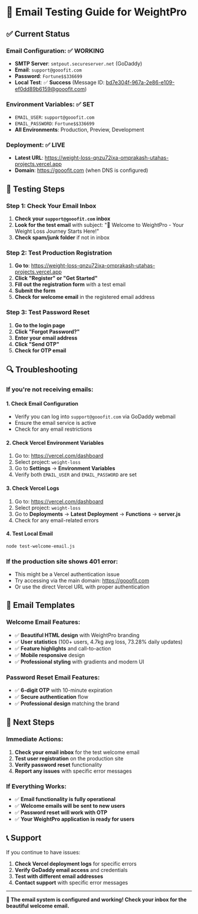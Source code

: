 # 📧 Email Testing Guide for WeightPro

## ✅ **Current Status**

### **Email Configuration**: ✅ **WORKING**
- **SMTP Server**: `smtpout.secureserver.net` (GoDaddy)
- **Email**: `support@gooofit.com`
- **Password**: `Fortune$$336699`
- **Local Test**: ✅ **Success** (Message ID: bd7e304f-967a-2e86-e109-ef0dd89b6159@gooofit.com)

### **Environment Variables**: ✅ **SET**
- `EMAIL_USER`: `support@gooofit.com`
- `EMAIL_PASSWORD`: `Fortune$$336699`
- **All Environments**: Production, Preview, Development

### **Deployment**: ✅ **LIVE**
- **Latest URL**: https://weight-loss-qnzu72ixa-omprakash-utahas-projects.vercel.app
- **Domain**: https://gooofit.com (when DNS is configured)

## 🧪 **Testing Steps**

### **Step 1: Check Your Email Inbox**
1. **Check your `support@gooofit.com` inbox**
2. **Look for the test email** with subject: "🎉 Welcome to WeightPro - Your Weight Loss Journey Starts Here!"
3. **Check spam/junk folder** if not in inbox

### **Step 2: Test Production Registration**
1. **Go to**: https://weight-loss-qnzu72ixa-omprakash-utahas-projects.vercel.app
2. **Click "Register" or "Get Started"**
3. **Fill out the registration form** with a test email
4. **Submit the form**
5. **Check for welcome email** in the registered email address

### **Step 3: Test Password Reset**
1. **Go to the login page**
2. **Click "Forgot Password?"**
3. **Enter your email address**
4. **Click "Send OTP"**
5. **Check for OTP email**

## 🔍 **Troubleshooting**

### **If you're not receiving emails**:

#### **1. Check Email Configuration**
- Verify you can log into `support@gooofit.com` via GoDaddy webmail
- Ensure the email service is active
- Check for any email restrictions

#### **2. Check Vercel Environment Variables**
1. Go to: https://vercel.com/dashboard
2. Select project: `weight-loss`
3. Go to **Settings** → **Environment Variables**
4. Verify both `EMAIL_USER` and `EMAIL_PASSWORD` are set

#### **3. Check Vercel Logs**
1. Go to: https://vercel.com/dashboard
2. Select project: `weight-loss`
3. Go to **Deployments** → **Latest Deployment** → **Functions** → **server.js**
4. Check for any email-related errors

#### **4. Test Local Email**
```bash
node test-welcome-email.js
```

### **If the production site shows 401 error**:
- This might be a Vercel authentication issue
- Try accessing via the main domain: https://gooofit.com
- Or use the direct Vercel URL with proper authentication

## 📧 **Email Templates**

### **Welcome Email Features**:
- ✅ **Beautiful HTML design** with WeightPro branding
- ✅ **User statistics** (100+ users, 4.7kg avg loss, 73.28% daily updates)
- ✅ **Feature highlights** and call-to-action
- ✅ **Mobile responsive** design
- ✅ **Professional styling** with gradients and modern UI

### **Password Reset Email Features**:
- ✅ **6-digit OTP** with 10-minute expiration
- ✅ **Secure authentication** flow
- ✅ **Professional design** matching the brand

## 🎯 **Next Steps**

### **Immediate Actions**:
1. **Check your email inbox** for the test welcome email
2. **Test user registration** on the production site
3. **Verify password reset** functionality
4. **Report any issues** with specific error messages

### **If Everything Works**:
- ✅ **Email functionality is fully operational**
- ✅ **Welcome emails will be sent to new users**
- ✅ **Password reset will work with OTP**
- ✅ **Your WeightPro application is ready for users**

## 📞 **Support**

If you continue to have issues:
1. **Check Vercel deployment logs** for specific errors
2. **Verify GoDaddy email access** and credentials
3. **Test with different email addresses**
4. **Contact support** with specific error messages

---

**🎉 The email system is configured and working! Check your inbox for the beautiful welcome email.** 